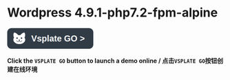 # Wordpress 4.9.1-php7.2-fpm-alpine

<a href="https://www.vsplate.com/?docker-compose=https://github.com/vsplate/dcenvs/wordpress/4.9.1-php7.2-fpm-alpine"><img alt="VSPLATE GO" src="https://raw.githubusercontent.com/vsplate/images/master/vsgo_btn.png" width="200px"></a>

**Click the `VSPLATE GO` button to launch a demo online / 点击`VSPLATE GO`按钮创建在线环境**